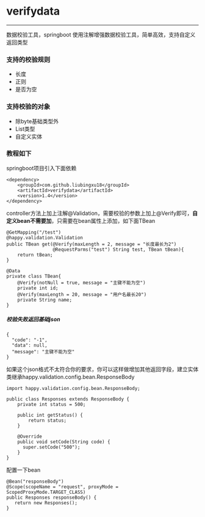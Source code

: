 # verifydata

----------

数据校验工具，springboot 使用注解增强数据校验工具，简单高效，支持自定义返回类型
### 支持的校验规则

- 长度
- 正则
- 是否为空   

### 支持校验的对象   
- 除byte基础类型外
- List类型
- 自定义实体


### 教程如下
springboot项目引入下面依赖   
  
    <dependency>
        <groupId>com.github.liubingxu18</groupId>
        <artifactId>verifydata</artifactId>
        <version>1.4</version>
    </dependency>


controller方法上加上注解@Validation，需要校验的参数上加上@Verify即可，**自定义bean不需要加**，只需要在bean属性上添加，如下面TBean

    @GetMapping("/test")
    @happy.validation.Validation
    public TBean get(@Verify(maxLength = 2, message = "长度最长为2") 
                     @RequestParms("test") String test, TBean tBean){
        return tBean;
    }

    @Data
    private class TBean{
        @Verify(notNull = true, message = "主键不能为空")
        private int id;
        @Verify(maxLength = 20, message = "用户名最长20")
        private String name;
    }

##### 校验失败返回基础json

    {
      "code": "-1",
      "data": null,
      "message": "主键不能为空"
    }
  
  如果这个json格式不太符合你的要求，你可以这样做增加其他返回字段，建立实体类继承happy.validation.config.bean.ResponseBody
   
    import happy.validation.config.bean.ResponseBody;
    
    public class Responses extends ResponseBody {
    	private int status = 500;
    
	    public int getStatus() {
	    	return status;
	    }
    
	    @Override
	    public void setCode(String code) {
	      super.setCode("500");
	    }
    }

 配置一下bean

    @Bean("responseBody")
    @Scope(scopeName = "request", proxyMode = ScopedProxyMode.TARGET_CLASS)
    public Responses responseBody() {
       return new Responses();
    } 

